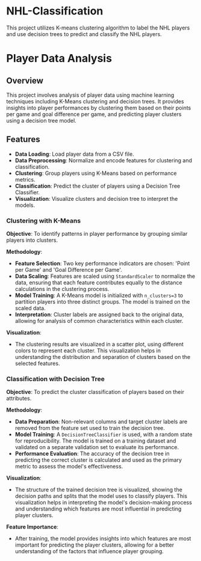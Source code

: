 # NHL-Classification
This project utilizes K-means clustering algorithm to label the NHL players and use decision trees to predict and classify the NHL players. 

# Player Data Analysis

## Overview
This project involves analysis of player data using machine learning techniques including K-Means clustering and decision trees. It provides insights into player performances by clustering them based on their points per game and goal difference per game, and predicting player clusters using a decision tree model.

## Features
- **Data Loading**: Load player data from a CSV file.
- **Data Preprocessing**: Normalize and encode features for clustering and classification.
- **Clustering**: Group players using K-Means based on performance metrics.
- **Classification**: Predict the cluster of players using a Decision Tree Classifier.
- **Visualization**: Visualize clusters and decision tree to interpret the models.
### Clustering with K-Means

**Objective**: To identify patterns in player performance by grouping similar players into clusters.

**Methodology**:
- **Feature Selection**: Two key performance indicators are chosen: 'Point per Game' and 'Goal Difference per Game'.
- **Data Scaling**: Features are scaled using `StandardScaler` to normalize the data, ensuring that each feature contributes equally to the distance calculations in the clustering process.
- **Model Training**: A K-Means model is initialized with `n_clusters=3` to partition players into three distinct groups. The model is trained on the scaled data.
- **Interpretation**: Cluster labels are assigned back to the original data, allowing for analysis of common characteristics within each cluster.

**Visualization**:
- The clustering results are visualized in a scatter plot, using different colors to represent each cluster. This visualization helps in understanding the distribution and separation of clusters based on the selected features.

### Classification with Decision Tree

**Objective**: To predict the cluster classification of players based on their attributes.

**Methodology**:
- **Data Preparation**: Non-relevant columns and target cluster labels are removed from the feature set used to train the decision tree.
- **Model Training**: A `DecisionTreeClassifier` is used, with a random state for reproducibility. The model is trained on a training dataset and validated on a separate validation set to evaluate its performance.
- **Performance Evaluation**: The accuracy of the decision tree in predicting the correct cluster is calculated and used as the primary metric to assess the model's effectiveness.

**Visualization**:
- The structure of the trained decision tree is visualized, showing the decision paths and splits that the model uses to classify players. This visualization helps in interpreting the model's decision-making process and understanding which features are most influential in predicting player clusters.

**Feature Importance**:
- After training, the model provides insights into which features are most important for predicting the player clusters, allowing for a better understanding of the factors that influence player grouping.



